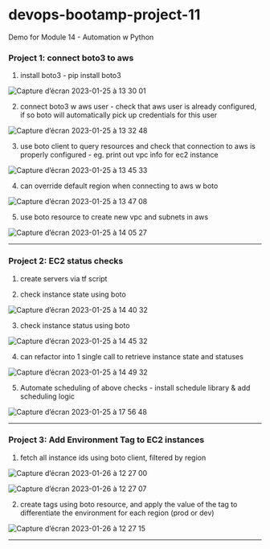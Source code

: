 # devops-bootamp-project-11
Demo for Module 14 - Automation w Python

### Project 1: connect boto3 to aws

1. install boto3 - pip install boto3

![Capture d’écran 2023-01-25 à 13 30 01](https://user-images.githubusercontent.com/62488871/214570972-423e1059-406c-4943-b81f-105aa3f54f63.png)

2. connect boto3 w aws user - check that aws user is already configured, if so boto will automatically pick up credentials for this user

![Capture d’écran 2023-01-25 à 13 32 48](https://user-images.githubusercontent.com/62488871/214570997-56acbfc7-f5d5-474a-9e3b-e16d907ee641.png)

3. use boto client to query resources and check that connection to aws is properly configured - eg. print out vpc info for ec2 instance

![Capture d’écran 2023-01-25 à 13 45 33](https://user-images.githubusercontent.com/62488871/214571034-06fddfd8-3e0d-4c01-bcfd-8b24b155fbce.png)

4. can override default region when connecting to aws w boto

![Capture d’écran 2023-01-25 à 13 47 08](https://user-images.githubusercontent.com/62488871/214571079-d36f1523-c8cf-410b-a3ea-609a5ab4a423.png)

5. use boto resource to create new vpc and subnets in aws

![Capture d’écran 2023-01-25 à 14 05 27](https://user-images.githubusercontent.com/62488871/214571098-67dfb0e3-c626-4b0c-ba29-4a56158a7b06.png)

-----

### Project 2: EC2 status checks

1. create servers via tf script

2. check instance state using boto 

![Capture d’écran 2023-01-25 à 14 40 32](https://user-images.githubusercontent.com/62488871/214580632-0446032a-b0a3-4e80-b10d-328bdacdfbc6.png)

3. check instance status using boto

![Capture d’écran 2023-01-25 à 14 45 32](https://user-images.githubusercontent.com/62488871/214580654-57df51c3-b3a9-475f-a885-13828f958f85.png)

4. can refactor into 1 single call to retrieve instance state and statuses

![Capture d’écran 2023-01-25 à 14 49 32](https://user-images.githubusercontent.com/62488871/214580681-da90e3f9-2322-4b34-bfc1-98a5d4912f8b.png)

5. Automate scheduling of above checks - install schedule library & add scheduling logic

![Capture d’écran 2023-01-25 à 17 56 48](https://user-images.githubusercontent.com/62488871/214628679-25f3481b-13ab-431b-86a7-cd37d10859e5.png)


-----

### Project 3: Add Environment Tag to EC2 instances

1. fetch all instance ids using boto client, filtered by region

![Capture d’écran 2023-01-26 à 12 27 00](https://user-images.githubusercontent.com/62488871/214824633-9cf34421-310f-465e-99bd-685a1eef98b7.png)

![Capture d’écran 2023-01-26 à 12 27 07](https://user-images.githubusercontent.com/62488871/214824651-f4b3a904-d845-4104-93c9-c043fea199b3.png)

2. create tags using boto resource, and apply the value of the tag to differentiate the environment for each region (prod or dev)

![Capture d’écran 2023-01-26 à 12 27 15](https://user-images.githubusercontent.com/62488871/214824675-6a01ad83-3f44-43f5-9cce-43680d285b73.png)

----
